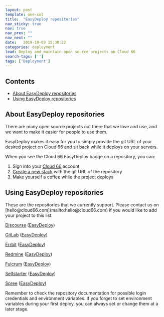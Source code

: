 ```yaml
---
layout: post
template: one-col
title:  "EasyDeploy repositories"
nav_sticky: true
nav: true
nav_prev: ""
nav_next: ""
date:   2019-10-09 15:30:22
categories: deployment
lead: Deploy and maintain open source projects on Cloud 66
search-tags: ['']
tags: ['Deployment']
---
```


<h2>Contents</h2>
<ul class="page-toc">
	<li>
		<a href="#about">About EasyDeploy repositories</a>
	</li>
	<li>
		<a href="#using">Using EasyDeploy repositories</a>
	</li>
</ul>

<h2 id="about">About EasyDeploy repositories</h2>
There are many open source projects out there that we love and use, and we want to make it easier for people to use them.

EasyDeploy makes it easy for you to simply provide the git URL of your desired project on Cloud 66 and sit back while it deploys on your servers.

When you see the Cloud 66 EasyDeploy badge on a repository, you can:

1. Sign into your <a href="https://app.cloud66.com/" target="_blank">Cloud 66</a> account
2. <a href="http://help.cloud66.com/getting-started/your-first-stack.html" target="_blank">Create a new stack</a> with the git URL of the repository
3. Make yourself a coffee while the project deploys

<h2 id="using">Using EasyDeploy repositories</h2>
These are the repositories that we currently support. Please contact us on [hello@cloud66.com](mailto:hello@cloud66.com) if you would like to add your project to this list.

<a href="https://github.com/cloud66-samples/discourse" target="_blank">Discourse</a> ([EasyDeploy](https://app.cloud66.com/stacks/new?eduid=discourse))

<a href="https://github.com/cloud66-samples/gitlabhq" target="_blank">GitLab</a> ([EasyDeploy](https://app.cloud66.com/stacks/new?eduid=gitlab))

<a href="https://github.com/cloud66-samples/errbit" target="_blank">Errbit</a> ([EasyDeploy](https://app.cloud66.com/stacks/new?eduid=errbit))

<a href="https://github.com/cloud66-samples/redmine" target="_blank">Redmine</a> ([EasyDeploy](https://app.cloud66.com/stacks/new?eduid=redmine))

<a href="https://github.com/cloud66-samples/fulcrum" target="_blank">Fulcrum</a> ([EasyDeploy](https://app.cloud66.com/stacks/new?eduid=fulcrum))

<a href="https://github.com/cloud66-samples/selfstarter" target="_blank">Selfstarter</a> ([EasyDeploy](https://app.cloud66.com/stacks/new?eduid=selfstarter))

<a href="https://github.com/cloud66-samples/spree-store" target="_blank">Spree</a> ([EasyDeploy](https://app.cloud66.com/stacks/new?eduid=spree))

Remember to check the repository documentation for possible login credentials and environment variables. If you forget to set environment
variables during your first deploy, you can always set or change them at a later stage.